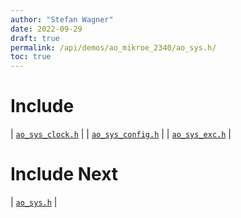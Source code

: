 ```yaml
---
author: "Stefan Wagner"
date: 2022-09-29
draft: true
permalink: /api/demos/ao_mikroe_2340/ao_sys.h/
toc: true
---
```


# Include

| [`ao_sys_clock.h`](ao_sys_clock.h.md) |
| [`ao_sys_config.h`](ao_sys_config.h.md) |
| [`ao_sys_exc.h`](ao_sys_exc.h.md) |

# Include Next

| [`ao_sys.h`](../../src/ao_sys_xc32_pic32mz_ef/ao_sys.h.md) |
